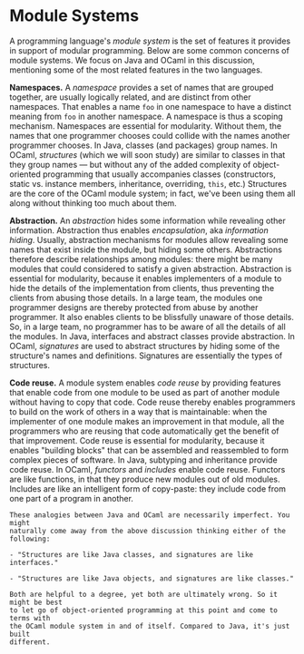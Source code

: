 # Module Systems

A programming language's *module system* is the set of features it provides in
support of modular programming. Below are some common concerns of module
systems. We focus on Java and OCaml in this discussion, mentioning some of the
most related features in the two languages.

**Namespaces.** A *namespace* provides a set of names that are grouped together,
are usually logically related, and are distinct from other namespaces. That
enables a name `foo` in one namespace to have a distinct meaning from `foo` in
another namespace. A namespace is thus a scoping mechanism. Namespaces are
essential for modularity. Without them, the names that one programmer chooses
could collide with the names another programmer chooses. In Java, classes (and
packages) group names. In OCaml, *structures* (which we will soon study) are
similar to classes in that they group names &mdash; but without any of the added
complexity of object-oriented programming that usually accompanies classes
(constructors, static vs. instance members, inheritance, overriding, `this`,
etc.) Structures are the core of the OCaml module system; in fact, we've been
using them all along without thinking too much about them.

**Abstraction.** An *abstraction* hides some information while revealing other
information. Abstraction thus enables *encapsulation*, aka *information hiding*.
Usually, abstraction mechanisms for modules allow revealing some names that
exist inside the module, but hiding some others. Abstractions therefore describe
relationships among modules: there might be many modules that could considered
to satisfy a given abstraction. Abstraction is essential for modularity, because
it enables implementers of a module to hide the details of the implementation
from clients, thus preventing the clients from abusing those details. In a large
team, the modules one programmer designs are thereby protected from abuse by
another programmer. It also enables clients to be blissfully unaware of those
details. So, in a large team, no programmer has to be aware of all the details
of all the modules. In Java, interfaces and abstract classes provide
abstraction. In OCaml, *signatures* are used to abstract structures by hiding
some of the structure's names and definitions. Signatures are essentially the
types of structures.

**Code reuse.** A module system enables *code reuse* by providing features that
enable code from one module to be used as part of another module without having
to copy that code. Code reuse thereby enables programmers to build on the work
of others in a way that is maintainable: when the implementer of one module
makes an improvement in that module, all the programmers who are reusing that
code automatically get the benefit of that improvement. Code reuse is essential
for modularity, because it enables "building blocks" that can be assembled and
reassembled to form complex pieces of software. In Java, subtyping and
inheritance provide code reuse. In OCaml, *functors* and *includes* enable code
reuse. Functors are like functions, in that they produce new modules out of old
modules. Includes are like an intelligent form of copy-paste: they include code
from one part of a program in another.

```{warning}
These analogies between Java and OCaml are necessarily imperfect. You might
naturally come away from the above discussion thinking either of the following:

- "Structures are like Java classes, and signatures are like interfaces."

- "Structures are like Java objects, and signatures are like classes."

Both are helpful to a degree, yet both are ultimately wrong. So it might be best
to let go of object-oriented programming at this point and come to terms with
the OCaml module system in and of itself. Compared to Java, it's just built
different.
```
